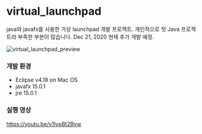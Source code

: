 # virtual_launchpad
java와 javafx를 사용한 가상 launchpad 개발 프로젝트.
개인적으로 첫 Java 프로젝트라 부족한 부분이 많습니다.
Dec 21, 2020 현재 추가 개발 예정.

![virtual_launchpad_preview](https://i.imgur.com/DKopxxd.jpg)

### 개발 환경
 * Eclipse v4.18 on Mac OS
 * javafx 15.0.1
 * jre 15.0.1
 
### 실행 영상
https://youtu.be/v1lvpBt2Bvw
